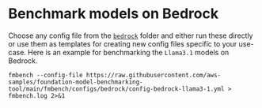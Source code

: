 # Benchmark models on Bedrock

Choose any config file from the [`bedrock`](https://github.com/aws-samples/foundation-model-benchmarking-tool/tree/main/src/fmbench/configs/bedrock) folder and either run these directly or use them as templates for creating new config files specific to your use-case. Here is an example for benchmarking the `Llama3.1` models on Bedrock.

```{.bash}
fmbench --config-file https://raw.githubusercontent.com/aws-samples/foundation-model-benchmarking-tool/main/fmbench/configs/bedrock/config-bedrock-llama3-1.yml > fmbench.log 2>&1
```
